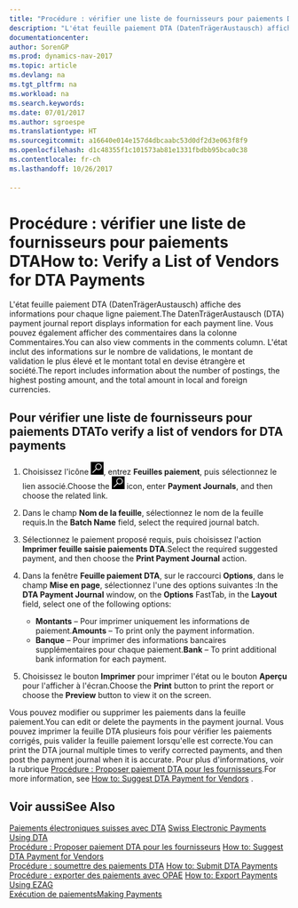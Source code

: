 ```yaml
---
title: "Procédure : vérifier une liste de fournisseurs pour paiements DTA"
description: "L'état feuille paiement DTA (DatenTrägerAustausch) affiche des informations pour chaque ligne paiement. Vous pouvez également afficher des commentaires dans la colonne Commentaires. L'état inclut des informations sur le nombre de validations, le montant de validation le plus élevé et le montant total en devise étrangère et société."
documentationcenter: 
author: SorenGP
ms.prod: dynamics-nav-2017
ms.topic: article
ms.devlang: na
ms.tgt_pltfrm: na
ms.workload: na
ms.search.keywords: 
ms.date: 07/01/2017
ms.author: sgroespe
ms.translationtype: HT
ms.sourcegitcommit: a16640e014e157d4dbcaabc53d0df2d3e063f8f9
ms.openlocfilehash: d1c48355f1c101573ab81e1331fbdbb95bca0c38
ms.contentlocale: fr-ch
ms.lasthandoff: 10/26/2017

---
```

# <a name="how-to-verify-a-list-of-vendors-for-dta-payments"></a><span data-ttu-id="2cb0c-105">Procédure : vérifier une liste de fournisseurs pour paiements DTA</span><span class="sxs-lookup"><span data-stu-id="2cb0c-105">How to: Verify a List of Vendors for DTA Payments</span></span>
<span data-ttu-id="2cb0c-106">L'état feuille paiement DTA (DatenTrägerAustausch) affiche des informations pour chaque ligne paiement.</span><span class="sxs-lookup"><span data-stu-id="2cb0c-106">The DatenTrägerAustausch (DTA) payment journal report displays information for each payment line.</span></span> <span data-ttu-id="2cb0c-107">Vous pouvez également afficher des commentaires dans la colonne Commentaires.</span><span class="sxs-lookup"><span data-stu-id="2cb0c-107">You can also view comments in the comments column.</span></span> <span data-ttu-id="2cb0c-108">L'état inclut des informations sur le nombre de validations, le montant de validation le plus élevé et le montant total en devise étrangère et société.</span><span class="sxs-lookup"><span data-stu-id="2cb0c-108">The report includes information about the number of postings, the highest posting amount, and the total amount in local and foreign currencies.</span></span>  

## <a name="to-verify-a-list-of-vendors-for-dta-payments"></a><span data-ttu-id="2cb0c-109">Pour vérifier une liste de fournisseurs pour paiements DTA</span><span class="sxs-lookup"><span data-stu-id="2cb0c-109">To verify a list of vendors for DTA payments</span></span>  

1.  <span data-ttu-id="2cb0c-110">Choisissez l'icône ![Page ou état pour la recherche](../../media/ui-search/search_small.png "icône Page ou état pour la recherche"), entrez **Feuilles paiement**, puis sélectionnez le lien associé.</span><span class="sxs-lookup"><span data-stu-id="2cb0c-110">Choose the ![Search for Page or Report](../../media/ui-search/search_small.png "Search for Page or Report icon") icon, enter **Payment Journals**, and then choose the related link.</span></span>  
2.  <span data-ttu-id="2cb0c-111">Dans le champ **Nom de la feuille**, sélectionnez le nom de la feuille requis.</span><span class="sxs-lookup"><span data-stu-id="2cb0c-111">In the **Batch Name** field, select the required journal batch.</span></span>  
3.  <span data-ttu-id="2cb0c-112">Sélectionnez le paiement proposé requis, puis choisissez l'action **Imprimer feuille saisie paiements DTA**.</span><span class="sxs-lookup"><span data-stu-id="2cb0c-112">Select the required suggested payment, and then choose the **Print Payment Journal** action.</span></span>  
4.  <span data-ttu-id="2cb0c-113">Dans la fenêtre **Feuille paiement DTA**, sur le raccourci **Options**, dans le champ **Mise en page**, sélectionnez l'une des options suivantes :</span><span class="sxs-lookup"><span data-stu-id="2cb0c-113">In the **DTA Payment Journal** window, on the **Options** FastTab, in the **Layout** field, select one of the following options:</span></span>  

    - <span data-ttu-id="2cb0c-114">**Montants** – Pour imprimer uniquement les informations de paiement.</span><span class="sxs-lookup"><span data-stu-id="2cb0c-114">**Amounts** – To print only the payment information.</span></span>  
    - <span data-ttu-id="2cb0c-115">**Banque** – Pour imprimer des informations bancaires supplémentaires pour chaque paiement.</span><span class="sxs-lookup"><span data-stu-id="2cb0c-115">**Bank** – To print additional bank information for each payment.</span></span>  

5.  <span data-ttu-id="2cb0c-116">Choisissez le bouton **Imprimer** pour imprimer l'état ou le bouton **Aperçu** pour l'afficher à l'écran.</span><span class="sxs-lookup"><span data-stu-id="2cb0c-116">Choose the **Print** button to print the report or choose the **Preview** button to view it on the screen.</span></span>  

<span data-ttu-id="2cb0c-117">Vous pouvez modifier ou supprimer les paiements dans la feuille paiement.</span><span class="sxs-lookup"><span data-stu-id="2cb0c-117">You can edit or delete the payments in the payment journal.</span></span> <span data-ttu-id="2cb0c-118">Vous pouvez imprimer la feuille DTA plusieurs fois pour vérifier les paiements corrigés, puis valider la feuille paiement lorsqu'elle est correcte.</span><span class="sxs-lookup"><span data-stu-id="2cb0c-118">You can print the DTA journal multiple times to verify corrected payments, and then post the payment journal when it is accurate.</span></span> <span data-ttu-id="2cb0c-119">Pour plus d'informations, voir la rubrique [Procédure : Proposer paiement DTA pour les fournisseurs](how-to-suggest-dta-payment-for-vendors.md).</span><span class="sxs-lookup"><span data-stu-id="2cb0c-119">For more information, see [How to: Suggest DTA Payment for Vendors](how-to-suggest-dta-payment-for-vendors.md) .</span></span>  

## <a name="see-also"></a><span data-ttu-id="2cb0c-120">Voir aussi</span><span class="sxs-lookup"><span data-stu-id="2cb0c-120">See Also</span></span>  
 <span data-ttu-id="2cb0c-121">[Paiements électroniques suisses avec DTA](swiss-electronic-payments-using-dta.md) </span><span class="sxs-lookup"><span data-stu-id="2cb0c-121">[Swiss Electronic Payments Using DTA](swiss-electronic-payments-using-dta.md) </span></span>  
 <span data-ttu-id="2cb0c-122">[Procédure : Proposer paiement DTA pour les fournisseurs](how-to-suggest-dta-payment-for-vendors.md) </span><span class="sxs-lookup"><span data-stu-id="2cb0c-122">[How to: Suggest DTA Payment for Vendors](how-to-suggest-dta-payment-for-vendors.md) </span></span>  
 <span data-ttu-id="2cb0c-123">[Procédure : soumettre des paiements DTA](how-to-submit-dta-payments.md) </span><span class="sxs-lookup"><span data-stu-id="2cb0c-123">[How to: Submit DTA Payments](how-to-submit-dta-payments.md) </span></span>  
 <span data-ttu-id="2cb0c-124">[Procédure : exporter des paiements avec OPAE](how-to-export-payments-using-ezag.md) </span><span class="sxs-lookup"><span data-stu-id="2cb0c-124">[How to: Export Payments Using EZAG](how-to-export-payments-using-ezag.md) </span></span>  
 [<span data-ttu-id="2cb0c-125">Exécution de paiements</span><span class="sxs-lookup"><span data-stu-id="2cb0c-125">Making Payments</span></span>](../../payables-make-payments.md)


